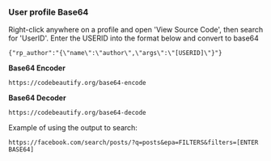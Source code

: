 ### User profile Base64
Right-click anywhere on a profile and open 'View Source Code', then search for 'UserID'. Enter the USERID into the format below and convert to base64

```
{"rp_author":"{\"name\":\"author\",\"args\":\"[USERID]\"}"}
```

**Base64 Encoder**
```
https://codebeautify.org/base64-encode
```

**Base64 Decoder**
```
https://codebeautify.org/base64-decode
```

Example of using the output to search:

```
https://facebook.com/search/posts/?q=posts&epa=FILTERS&filters=[ENTER BASE64]
```